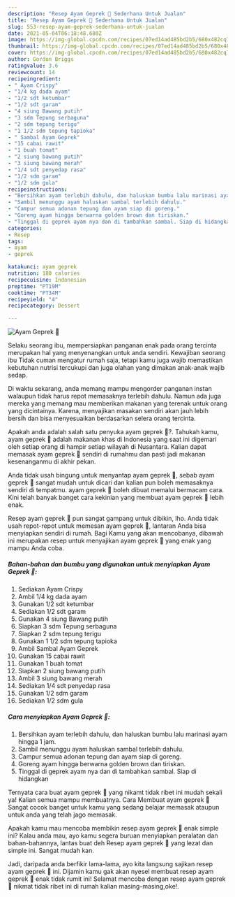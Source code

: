 ```yaml
---
description: "Resep Ayam Geprek 🍗 Sederhana Untuk Jualan"
title: "Resep Ayam Geprek 🍗 Sederhana Untuk Jualan"
slug: 553-resep-ayam-geprek-sederhana-untuk-jualan
date: 2021-05-04T06:18:48.680Z
image: https://img-global.cpcdn.com/recipes/07ed14ad485bd2b5/680x482cq70/ayam-geprek-🍗-foto-resep-utama.jpg
thumbnail: https://img-global.cpcdn.com/recipes/07ed14ad485bd2b5/680x482cq70/ayam-geprek-🍗-foto-resep-utama.jpg
cover: https://img-global.cpcdn.com/recipes/07ed14ad485bd2b5/680x482cq70/ayam-geprek-🍗-foto-resep-utama.jpg
author: Gordon Briggs
ratingvalue: 3.6
reviewcount: 14
recipeingredient:
- " Ayam Crispy"
- "1/4 kg dada ayam"
- "1/2 sdt ketumbar"
- "1/2 sdt garam"
- "4 siung Bawang putih"
- "3 sdm Tepung serbaguna"
- "2 sdm tepung terigu"
- "1 1/2 sdm tepung tapioka"
- " Sambal Ayam Geprek"
- "15 cabai rawit"
- "1 buah tomat"
- "2 siung bawang putih"
- "3 siung bawang merah"
- "1/4 sdt penyedap rasa"
- "1/2 sdm garam"
- "1/2 sdm gula"
recipeinstructions:
- "Bersihkan ayam terlebih dahulu, dan haluskan bumbu lalu marinasi ayam hingga 1 jam."
- "Sambil menunggu ayam haluskan sambal terlebih dahulu."
- "Campur semua adonan tepung dan ayam siap di goreng."
- "Goreng ayam hingga berwarna golden brown dan tiriskan."
- "Tinggal di geprek ayam nya dan di tambahkan sambal. Siap di hidangkan"
categories:
- Resep
tags:
- ayam
- geprek

katakunci: ayam geprek 
nutrition: 180 calories
recipecuisine: Indonesian
preptime: "PT19M"
cooktime: "PT34M"
recipeyield: "4"
recipecategory: Dessert

---
```



![Ayam Geprek 🍗](https://img-global.cpcdn.com/recipes/07ed14ad485bd2b5/680x482cq70/ayam-geprek-🍗-foto-resep-utama.jpg)

Selaku seorang ibu, mempersiapkan panganan enak pada orang tercinta merupakan hal yang menyenangkan untuk anda sendiri. Kewajiban seorang ibu Tidak cuman mengatur rumah saja, tetapi kamu juga wajib memastikan kebutuhan nutrisi tercukupi dan juga olahan yang dimakan anak-anak wajib sedap.

Di waktu  sekarang, anda memang mampu mengorder panganan instan walaupun tidak harus repot memasaknya terlebih dahulu. Namun ada juga mereka yang memang mau memberikan makanan yang terenak untuk orang yang dicintainya. Karena, menyajikan masakan sendiri akan jauh lebih bersih dan bisa menyesuaikan berdasarkan selera orang tercinta. 



Apakah anda adalah salah satu penyuka ayam geprek 🍗?. Tahukah kamu, ayam geprek 🍗 adalah makanan khas di Indonesia yang saat ini digemari oleh setiap orang di hampir setiap wilayah di Nusantara. Kalian dapat memasak ayam geprek 🍗 sendiri di rumahmu dan pasti jadi makanan kesenanganmu di akhir pekan.

Anda tidak usah bingung untuk menyantap ayam geprek 🍗, sebab ayam geprek 🍗 sangat mudah untuk dicari dan kalian pun boleh memasaknya sendiri di tempatmu. ayam geprek 🍗 boleh dibuat memalui bermacam cara. Kini telah banyak banget cara kekinian yang membuat ayam geprek 🍗 lebih enak.

Resep ayam geprek 🍗 pun sangat gampang untuk dibikin, lho. Anda tidak usah repot-repot untuk memesan ayam geprek 🍗, lantaran Anda bisa menyiapkan sendiri di rumah. Bagi Kamu yang akan mencobanya, dibawah ini merupakan resep untuk menyajikan ayam geprek 🍗 yang enak yang mampu Anda coba.

<!--inarticleads1-->

##### Bahan-bahan dan bumbu yang digunakan untuk menyiapkan Ayam Geprek 🍗:

1. Sediakan  Ayam Crispy
1. Ambil 1/4 kg dada ayam
1. Gunakan 1/2 sdt ketumbar
1. Sediakan 1/2 sdt garam
1. Gunakan 4 siung Bawang putih
1. Siapkan 3 sdm Tepung serbaguna
1. Siapkan 2 sdm tepung terigu
1. Gunakan 1 1/2 sdm tepung tapioka
1. Ambil  Sambal Ayam Geprek
1. Gunakan 15 cabai rawit
1. Gunakan 1 buah tomat
1. Siapkan 2 siung bawang putih
1. Ambil 3 siung bawang merah
1. Sediakan 1/4 sdt penyedap rasa
1. Gunakan 1/2 sdm garam
1. Sediakan 1/2 sdm gula




<!--inarticleads2-->

##### Cara menyiapkan Ayam Geprek 🍗:

1. Bersihkan ayam terlebih dahulu, dan haluskan bumbu lalu marinasi ayam hingga 1 jam.
1. Sambil menunggu ayam haluskan sambal terlebih dahulu.
1. Campur semua adonan tepung dan ayam siap di goreng.
1. Goreng ayam hingga berwarna golden brown dan tiriskan.
1. Tinggal di geprek ayam nya dan di tambahkan sambal. Siap di hidangkan




Ternyata cara buat ayam geprek 🍗 yang nikamt tidak ribet ini mudah sekali ya! Kalian semua mampu membuatnya. Cara Membuat ayam geprek 🍗 Sangat cocok banget untuk kamu yang sedang belajar memasak ataupun untuk anda yang telah jago memasak.

Apakah kamu mau mencoba membikin resep ayam geprek 🍗 enak simple ini? Kalau anda mau, ayo kamu segera buruan menyiapkan peralatan dan bahan-bahannya, lantas buat deh Resep ayam geprek 🍗 yang lezat dan simple ini. Sangat mudah kan. 

Jadi, daripada anda berfikir lama-lama, ayo kita langsung sajikan resep ayam geprek 🍗 ini. Dijamin kamu gak akan nyesel membuat resep ayam geprek 🍗 enak tidak rumit ini! Selamat mencoba dengan resep ayam geprek 🍗 nikmat tidak ribet ini di rumah kalian masing-masing,oke!.

